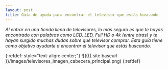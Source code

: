 ```yaml
---
layout: post
title: Guía de ayuda para encontrar el televisor que estás buscando
---
```


*Al entrar en una tienda llena de televisores, lo más seguro es que te hayas encontrado con palabras como LCD, LED, Full HD o 4k (entre otras) y te hayan surgido muchas dudas sobre qué televisor comprar. Esta guía tiene como objetivo ayudarte a encontrar el televisor que estás buscando.*

{:refdef: style="text-align: center;"}
![]({{ site.baseurl }}/images/televisores_imagen_cabecera_principal.png)
{:refdef}

